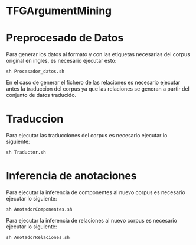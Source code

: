 # TFGArgumentMining

# Preprocesado de Datos

Para generar los datos al formato y con las etiquetas necesarias del corpus original en ingles, es necesario ejecutar esto:

```
sh Procesador_datos.sh
```

En el caso de generar el fichero de las relaciones es necesario ejecutar antes la traduccion del corpus ya que las relaciones se generan a partir del conjunto de datos traducido.

# Traduccion

Para ejecutar las traducciones del corpus es necesario ejecutar lo siguiente:

```
sh Traductor.sh
```

# Inferencia de anotaciones

Para ejecutar la inferencia de componentes al nuevo corpus es necesario ejecutar lo siguiente:

```
sh AnotadorComponentes.sh
```

Para ejecutar la inferencia de relaciones al nuevo corpus es necesario ejecutar lo siguiente:

```
sh AnotadorRelaciones.sh
```
